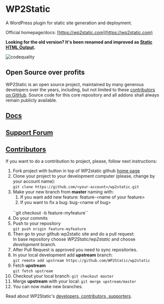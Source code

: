 # WP2Static

A WordPress plugin for static site generation and deployment.

Official homepage/docs: [https://wp2static.com](https://wp2static.com)

__Looking for the old version? It's been renamed and improved as [Static HTML Output](https://github.com/WP2Static/static-html-output-plugin).__

![codequality](https://github.com/wp2static/wp2static/workflows/codequality/badge.svg)

## Open Source over profits

WP2Static is an open source project, maintained by many generous developers over the years, including, but not limited to these [contributors on GitHub](https://github.com/WP2Static/wp2static/graphs/contributors). Source code for this core repository and all addons shall always remain publicly available.

## [Docs](https://wp2static.com)

## [Support Forum](https://staticword.press/c/wordpress-static-site-generators/wp2static/)

## [Contributors](https://wp2static.com/contributors)

If you want to do a contribution to project, please, follow next instructions:

1. Fork project with button in top of WP2static github [home page](https://github.com/WP2Static/wp2static)
2. Clone your project to your development computer (please, change <your-account> by your account name):
<br/>``git clone https://github.com/<your-account>/wp2static.git``
3. Make your new branch from **master** naming with:
    1. If you want add new feature: feature-\<name of your feature>
    2. If you want to fix a bug: bug-\<name of bug>
    <br/>
    ``git checkout -b feature-myfeature``
4. Do your commits
5. Push to your repository<br/>
    ``git push origin feature-myfeature``
6. Then go to your github wp2static site and do a pull request:<br/>
In base repository choose _WP2Static/wp2static_ and choose _development_ branch.
7. After Pull Request is approved you need to sync repositories.
8. In your local development add **upstream** branch:<br/>
``git remote add upstream https://github.com/WP2Static/wp2static``
9. Fetch **upstream**<br/>
``git fetch upstream``
10. Checkout your local branch:
``git checkout master``
11. Merge **upstream** with your local:
``git merge upstream/master``
12. You can now make new branches.

Read about WP2Static's [developers, contributors, supporters](https://wp2static.com/contributors).

